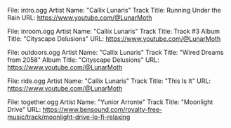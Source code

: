 File: intro.ogg
Artist Name: "Callix Lunaris"
Track Title: Running Under the Rain
URL: https://www.youtube.com/@LunarMoth


File: inroom.ogg
Artist Name: "Callix Lunaris"
Track Title: Track #3
Album Title: "Cityscape Delusions"
URL: https://www.youtube.com/@LunarMoth


File: outdoors.ogg
Artist Name: "Callix Lunaris"
Track Title: "Wired Dreams from 2058"
Album Title: "Cityscape Delusions"
URL: https://www.youtube.com/@LunarMoth


File: ride.ogg
Artist Name: "Callix Lunaris"
Track Title: "This Is It"
URL: https://www.youtube.com/@LunarMoth

File: together.ogg
Artist Name: "Yunior Arronte"
Track Title: "Moonlight Drive"
URL: https://www.bensound.com/royalty-free-music/track/moonlight-drive-lo-fi-relaxing
